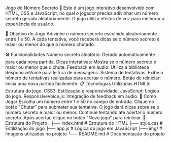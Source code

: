 Jogo do Número Secreto 🎲
Este é um jogo interativo desenvolvido com HTML, CSS e JavaScript, no qual o jogador precisa adivinhar um número secreto gerado aleatoriamente. O jogo utiliza efeitos de voz para melhorar a experiência do usuário.

🎯 Objetivo do Jogo
Adivinhe o número secreto escolhido aleatoriamente entre 1 e 50. A cada tentativa, você receberá dicas se o número secreto é maior ou menor do que o número chutado.

🛠️ Funcionalidades
Número secreto aleatório: Gerado automaticamente para cada nova partida.
Dicas interativas: Mostra se o número secreto é maior ou menor que o chute.
Feedback em áudio: Utiliza a biblioteca ResponsiveVoice para leitura de mensagens.
Sistema de tentativas: Exibe o número de tentativas realizadas para acertar o número.
Botão de reiniciar: Inicia uma nova partida facilmente.
📋 Tecnologias Utilizadas
HTML5: Estrutura do jogo.
CSS3: Estilização e responsividade.
JavaScript: Lógica do jogo.
ResponsiveVoice.js: Integração de feedback em áudio.
🚀 Como Jogar
Escolha um número entre 1 e 50 no campo de entrada.
Clique no botão "Chutar" para submeter sua tentativa.
O jogo dará dicas sobre se o número secreto é maior ou menor.
Continue tentando até acertar o número secreto.
Após acertar, clique no botão "Novo jogo" para reiniciar.
📂 Estrutura do Projeto
.
├── index.html       # Estrutura do HTML
├── style.css        # Estilização do jogo
├── app.js           # Lógica do jogo em JavaScript
├── img/             # Imagens utilizadas no projeto
└── README.md        # Documentação do projeto
